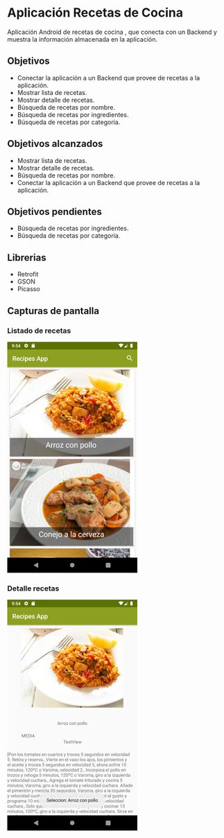 # Aplicación Recetas de Cocina

Aplicación Android de recetas de cocina , que conecta con un Backend y muestra la información almacenada en la aplicación.


## Objetivos

 * Conectar la aplicación a un Backend que provee de 	recetas a la aplicación.
 * Mostrar lista de recetas.
 * Mostrar detalle de recetas.
 * Búsqueda de recetas por nombre.
 * Búsqueda de recetas por ingredientes.
 * Búsqueda de recetas por categoría.
 
 
## Objetivos alcanzados

 * Mostrar lista de recetas.
 * Mostrar detalle de recetas.
 * Búsqueda de recetas por nombre.
 * Conectar la aplicación a un Backend que provee de 	recetas a la aplicación.
		
## Objetivos pendientes
  * Búsqueda de recetas por ingredientes.
 * Búsqueda de recetas por categoría.		


## Librerias

* Retrofit
* GSON
* Picasso


## Capturas de pantalla

### Listado de recetas

![Listado de recetas](https://github.com/whiteolga48/recetas/blob/master/listarecetas.png?raw=true)




### Detalle recetas

![Detalle receta ](https://github.com/whiteolga48/recetas/blob/master/detalle_receta.png?raw=true)





<!--stackedit_data:
eyJoaXN0b3J5IjpbLTE4NjI1NTEyOTMsNjI2Njg2OTg2LC04Nj
Y3NzQzMCw1MDM3MDEzNTUsLTExNDY2ODU0OTUsOTk1MDM2OTgx
LC0yNjM5OTQyNzJdfQ==
-->